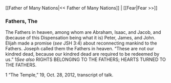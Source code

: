 [[Father of Many Nations|<< Father of Many Nations]]  |  [[Fear|Fear >>]]

### Fathers, The
The Fathers in heaven, among whom are Abraham, Isaac, and Jacob, and (because of this Dispensation being what it is) Peter, James, and John. Elijah made a promise (*see* JSH 3:4) about reconnecting mankind to the Fathers. Joseph called them the Fathers in heaven. “These are not our kindred dead, because our kindred dead are required to be redeemed by us.” 1*See also* RIGHTS BELONGING TO THE FATHERS; HEARTS TURNED TO THE FATHERS.



1 “The Temple,” 19, Oct. 28, 2012, transcript of talk.